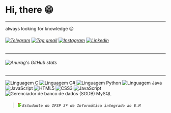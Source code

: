<h1> Hi, there 😁 </h1> <hr>
</h3> always looking for knowledge 😉 </h3>

###### [![Telegram]( https://img.shields.io/badge/Telegram-2CA5E0?style=for-the-badge&logo=telegram&logoColor=white)](https://t.me/hdtorrad "Entrar em contato") <a href=mailto:murad.torre@aluno.ifsp.edu.br> <img src="https://img.shields.io/badge/Gmail-D14836?style=for-the-badge&logo=gmail&logoColor=white" alt="Tag gmail"></a> [![Instagram](https://img.shields.io/badge/Instagram-E4405F?style=for-the-badge&logo=instagram&logoColor=white)](https://www.instagram.com/um.daxxamitta/ "Fique a vontade para me contatar na dm") [![Linkedin](https://img.shields.io/badge/LinkedIn-0077B5?style=for-the-badge&logo=linkedin&logoColor=white)](https://www.linkedin.com/in/humberto-da-torre-murad-97b2b7230/ "Fique a vontade para conectar")

---
###### ![Anurag's GitHub stats](https://github-readme-stats.vercel.app/api?username=hdtorrad&show_icons=true&theme=tokyonight)
<hr>
<div>
    <img src="https://img.shields.io/badge/C-00599C?style=for-the-badge&logo=c&logoColor=white" alt="Linguagem C">
    <img src="https://img.shields.io/badge/C%23-239120?style=for-the-badge&logo=c-sharp&logoColor=white" alt="Linguagem C#">    
    <img src="https://img.shields.io/badge/Python-14354C?style=for-the-badge&logo=python&logoColor=white" alt="Linguagem Python">
    <img src="https://img.shields.io/badge/Java-ED8B00?style=for-the-badge&logo=openjdk&logoColor=white" alt="Linguagem Java">
    <img src="https://img.shields.io/badge/Markdown-000000?style=for-the-badge&logo=markdown&logoColor=white" alt="JavaScript">
    <img src="https://img.shields.io/badge/HTML5-E34F26?style=for-the-badge&logo=html5&logoColor=white" alt="HTML5">
    <img src="https://img.shields.io/badge/CSS3-1572B6?style=for-the-badge&logo=css3&logoColor=white" alt="CSS3">
    <img src="https://img.shields.io/badge/JavaScript-323330?style=for-the-badge&logo=javascript&logoColor=F7DF1E" alt="JavaScript">
    <img src="https://img.shields.io/badge/MySQL-005C84?style=for-the-badge&logo=mysql&logoColor=white" alt="Gerenciador de banco de dados (SGDB) MySQL">
</div>

>##### <img src="IF.svg.png" alt="IF" width="10"/> `Estudante do IFSP 3º de Informática integrado ao E.M`
